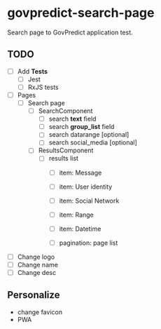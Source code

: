 # govpredict-search-page

Search page to GovPredict application test.

## TODO

- [ ] Add **Tests**
  - [ ] Jest
  - [ ] RxJS tests
- [ ] Pages
  - [ ] Search page
    - [ ] SearchComponent
      - [ ] search **text** field
      - [ ] search **group_list** field
      - [ ] search datarange [optional]
      - [ ] search social_media [optional]
    - [ ] ResultsComponent
      - [ ] results list
        - [ ] item: Message
        - [ ] item: User identity
        - [ ] item: Social Network
        - [ ] item: Range
        - [ ] item: Datetime
        - [ ] pagination: page list


- [ ] Change logo
- [ ] Change name
- [ ] Change desc

## Personalize

- change favicon
- PWA
